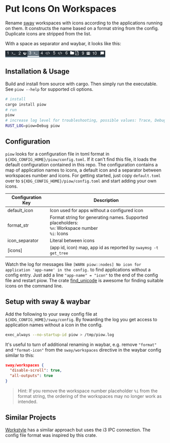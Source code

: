 # Put Icons On Workspaces

Rename [sway] workspaces with icons according to the applications running on them. It constructs the
name based on a format string from the config. Duplicate icons are stripped from the list.

With a space as separator and waybar, it looks like this:

![](piow.png)

## Installation & Usage

Build and install from source with cargo. Then simply run the executable. See `piow --help` for
supported cli options.

```bash
# install
cargo install piow
# run
piow
# increase log level for troubleshooting, possible values: Trace, Debug, Info, Warn, Error
RUST_LOG=piow=Debug piow
```

## Configuration

`piow` looks for a configuration file in toml format in `${XDG_CONFIG_HOME}/piow/config.toml`. If it
can't find this file, it loads the default configuration contained in this repo. The configuration
contains a map of application names to icons, a default icon and a separator between workspaces
number and icons. For getting started, just copy `default.toml` over to
`${XDG_CONFIG_HOME}/piow/config.toml` and start adding your own icons.

| Configuration Key | Description                                                                                                |
|-------------------|------------------------------------------------------------------------------------------------------------|
| default_icon      | Icon used for apps without a configured icon                                                               |
| format_str        | Format string for generating names. Supported placeholders:<br/>  `%n`: Workspace number<br/>  `%i`: Icons |
| icon_separator    | Literal between icons                                                                                      |
| [icons]           | (app id, icon) map, app id as reported by `swaymsg -t get_tree`                                            |

Watch the log for messages like `[WARN piow::nodes] No icon for application 'app-name' in the
config.` to find applications without a config entry. Just add a line `"app-name" = "icon"` to the
end of the config file and restart piow. The crate [find_unicode] is awesome for finding suitable
icons on the command line.

## Setup with sway & waybar

Add the following to your sway config file at `${XDG_CONFIG_HOME}/sway/config`. By fowarding the
log you get access to application names without a icon in the config.

```bash
exec_always --no-startup-id piow > /tmp/piow.log
```

It's useful to turn of additional renaming in waybar, e.g. remove `"format"` and `"format-icon"`
from the `sway/workspaces` directive in the waybar config similar to this:

```json
sway/workspaces {
  "disable-scroll": true,
  "all-outputs": true
}
```

> Hint: If you remove the workspace number placeholder `%i` from the format string, the ordering of
> the workspaces may no longer work as intended.

## Similar Projects

[Workstyle] has a similar approach but uses the i3 IPC connection. The config file format was
inspired by this crate.

[sway]: https://github.com/swaywm/sway
[find_unicode]: https://crates.io/crates/find_unicode
[Workstyle]: https://github.com/pierrechevalier83/workstyle
